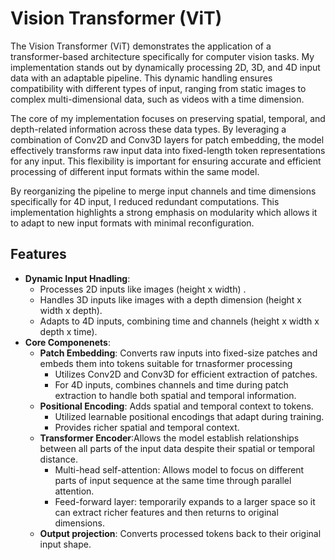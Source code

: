 # Vision Transformer (ViT)

The Vision Transformer (ViT) demonstrates the application of a transformer-based architecture specifically for computer vision tasks. My implementation stands out by dynamically processing 2D, 3D, and 4D input data with an adaptable pipeline. This dynamic handling ensures compatibility with different types of input, ranging from static images to complex multi-dimensional data, such as videos with a time dimension.

The core of my implementation focuses on preserving spatial, temporal, and depth-related information across these data types. By leveraging a combination of Conv2D and Conv3D layers for patch embedding, the model effectively transforms raw input data into fixed-length token representations for any input. This flexibility is important for ensuring accurate and efficient processing of different input formats within the same model.

By reorganizing the pipeline to merge input channels and time dimensions specifically for 4D input, I reduced redundant computations. This implementation highlights a strong emphasis on modularity which allows it to adapt to new input formats with minimal reconfiguration.

## Features
- **Dynamic Input Hnadling**:
  - Processes 2D inputs like images (height x width) .
  - Handles 3D inputs like images with a depth dimension (height x width x depth).
  - Adapts to 4D inputs, combining time and channels (height x width x depth x time).
- **Core Componenets**:
   - **Patch Embedding**: Converts raw inputs into fixed-size patches and embeds them into tokens suitable for trnasformer processing
       - Utilizes Conv2D and Conv3D for efficient extraction of patches.
       - For 4D inputs, combines channels and time during patch extraction to handle both spatial and temporal information.
   - **Positional Encoding**: Adds spatial and temporal context to tokens.
       - Utilized learnable positional encodings that adapt during training.
       - Provides richer spatial and temporal context.
   - **Transformer Encoder**:Allows the model establish relationships between all parts of the input data despite their spatial or temporal distance.
       - Multi-head self-attention: Allows model to focus on different parts of input sequence at the same time through parallel attention.
       - Feed-forward layer: temporarily expands to a larger space so it can extract richer features and then returns to original dimensions.
   - **Output projection**: Converts processed tokens back to their original input shape.
